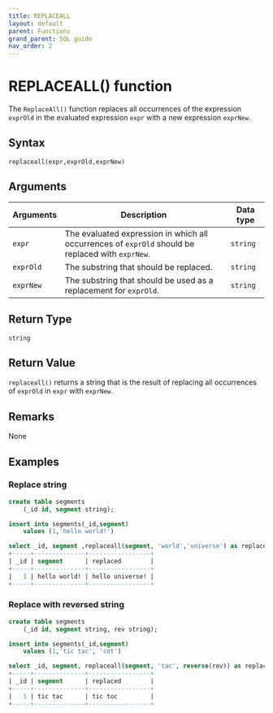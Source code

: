 ```yaml
---
title: REPLACEALL
layout: default
parent: Functions
grand_parent: SQL guide
nav_order: 2
---
```


# REPLACEALL() function

The `ReplaceAll()` function replaces all occurrences of the expression `exprOld` in the evaluated expression `expr` with a new expression `exprNew`.

## Syntax

```
replaceall(expr,exprOld,exprNew)
```

## Arguments

| Arguments | Description | Data type |
|---|---|---|
| `expr` | The evaluated expression in which all occurrences of `exprOld` should be replaced with `exprNew`. | `string` |
| `exprOld` | The substring that should be replaced. | `string` |
| `exprNew` | The substring that should be used as a replacement for `exprOld`. | `string` |

## Return Type

`string`

## Return Value

`replaceall()` returns a string that is the result of replacing all occurrences of `exprOld` in `expr` with `exprNew`.

## Remarks

None

## Examples

### Replace string

```sql
create table segments
    (_id id, segment string);

insert into segments(_id,segment)
    values (1,'hello world!')

select _id, segment ,replaceall(segment, 'world','universe') as replaced from segments;
+-----+--------------+-----------------+
| _id | segment      | replaced        |
+-----+--------------+-----------------+
|   1 | hello world! | hello universe! |
+-----+--------------+-----------------+
```

### Replace with reversed string

```sql
create table segments
    (_id id, segment string, rev string);

insert into segments(_id,segment)
    values (1,'tic tac', 'cot')

select _id, segment, replaceall(segment, 'tac', reverse(rev)) as replaced from segments;
+-----+--------------+-----------------+
| _id | segment      | replaced        |
+-----+--------------+-----------------+
|   1 | tic tac      | tic toc         |
+-----+--------------+-----------------+
```
